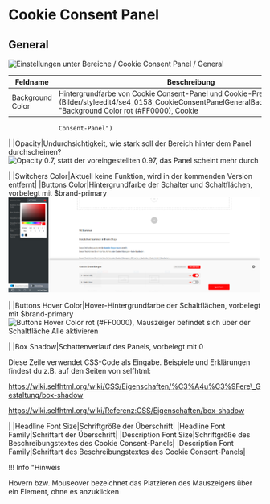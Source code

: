 # Cookie Consent Panel 

## General 

![](Bilder/styleedit4/se4_0157_BereicheCookieConsentPanelGeneral.png "Einstellungen unter Bereiche / Cookie Consent Panel /
        General")

|Feldname|Beschreibung|
|--------|------------|
|Background Color|Hintergrundfarbe von Cookie Consent-Panel und Cookie-Preference-Center![](Bilder/styleedit4/se4_0158_CookieConsentPanelGeneralBackgroundColor.png "Background Color rot (#FF0000), Cookie
                  Consent-Panel")

|
|Opacity|Undurchsichtigkeit, wie stark soll der Bereich hinter dem Panel durchscheinen?![](Bilder/styleedit4/se4_0159_CookieConsentPanelGeneralOpacity.png "Opacity 0.7, statt der voreingestellten 0.97, das
                  Panel scheint mehr durch")

|
|Switchers Color|Aktuell keine Funktion, wird in der kommenden Version entfernt|
|Buttons Color|Hintergrundfarbe der Schalter und Schaltflächen, vorbelegt mit $brand-primary![](Bilder/styleedit4/se4_0160_CookieConsentPanelGeneralButtonsColor.png "Buttons Color rot (#FF0000)")

|
|Buttons Hover Color|Hover-Hintergrundfarbe der Schaltflächen, vorbelegt mit $brand-primary![](Bilder/styleedit4/se4_0161_CookieConsentPanelGeneralButtonsColorHover.png "Buttons Hover Color rot (#FF0000), Mauszeiger
                  befindet sich über der Schaltfläche Alle
                  aktivieren")

|
|Box Shadow|Schattenverlauf des Panels, vorbelegt mit 0 

Diese Zeile verwendet CSS-Code als Eingabe. Beispiele und Erklärungen findest du z.B. auf den Seiten von selfhtml:

https://wiki.selfhtml.org/wiki/CSS/Eigenschaften/%C3%A4u%C3%9Fere\_Gestaltung/box-shadow

https://wiki.selfhtml.org/wiki/Referenz:CSS/Eigenschaften/box-shadow

|
|Headline Font Size|Schriftgröße der Überschrift|
|Headline Font Family|Schriftart der Überschrift|
|Description Font Size|Schriftgröße des Beschreibungstextes des Cookie Consent-Panels|
|Description Font Family|Schriftart des Beschreibungstextes des Cookie Consent-Panels|

!!! Info "Hinweis
	

Hovern bzw. Mouseover bezeichnet das Platzieren des Mauszeigers über ein Element, ohne es anzuklicken



